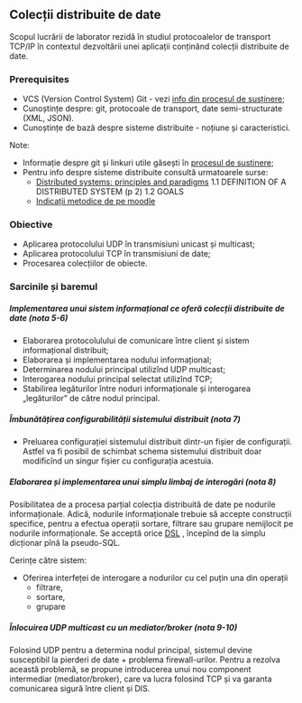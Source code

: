 ## Colecții distribuite de date

Scopul lucrării de laborator rezidă în studiul protocoalelor de transport TCP/IP în contextul dezvoltării unei aplicații conținând colecții distribuite de date.

### Prerequisites

- VCS (Version Control System) Git - vezi [info din procesul de susținere](submission-process.md);
- Cunoștințe despre: git, protocoale de transport, date semi-structurate (XML, JSON).
- Cunoștințe de bază despre sisteme distribuite - noțiune și caracteristici.

Note:
- Informație despre git și linkuri utile găsești în [procesul de sustinere](submission-process.md);
- Pentru info despre sisteme distribuite consultă urmatoarele surse:
    + [Distributed systems: principles and paradigms](https://moodle.ati.utm.md/pluginfile.php/5693/mod_glossary/attachment/8/distributed-systems-principles-and-paradigms-2nd-edition.pdf)
    1.1 DEFINITION OF A DISTRIBUTED SYSTEM (p 2)
    1.2 GOALS
    + [Indicații metodice de pe moodle](https://moodle.ati.utm.md/mod/book/view.php?id=1648)


### Obiective

- Aplicarea protocolului UDP în transmisiuni unicast și multicast;
- Aplicarea protocolului TCP în transmisiuni de date;
- Procesarea colecțiilor de obiecte.

### Sarcinile și baremul

##### Implementarea unui sistem informațional ce oferă colecții distribuite de date (nota 5-6)

- Elaborarea protocolulului de comunicare între client și sistem informațional distribuit;
- Elaborarea și implementarea nodului informațional;
- Determinarea nodului principal utilizînd UDP multicast;
- Interogarea nodului principal selectat utilizînd TCP;
- Stabilirea legăturilor între noduri informaționale și interogarea
„legăturilor” de către nodul principal.

##### Îmbunătățirea configurabilității sistemului distribuit (nota 7)

- Preluarea configurației sistemului distribuit dintr-un fișier de configurații.
Astfel va fi posibil de schimbat schema sistemului distribuit doar modificînd
un singur fișier cu configurația acestuia.

##### Elaborarea și implementarea unui simplu limbaj de interogări (nota 8)
Posibilitatea de a procesa parțial colecția distribuită de date pe nodurile informaționale.
Adică, nodurile informaționale trebuie să accepte construcții specifice, pentru
a efectua operații sortare, filtrare sau grupare nemijlocit pe nodurile informaționale.
Se acceptă orice [DSL](https://en.wikipedia.org/wiki/Domain-specific_language)
, începînd de la simplu dicționar pînă la pseudo-SQL.

Cerințe către sistem:
- Oferirea interfeței de interogare a nodurilor cu cel puțin una din operații
    - filtrare,
    - sortare,
    - grupare

##### Înlocuirea UDP multicast cu un mediator/broker (nota 9-10)
Folosind UDP pentru a determina nodul principal, sistemul devine susceptibil la
pierderi de date + problema firewall-urilor. Pentru a rezolva această problemă,
se propune introducerea unui nou component intermediar (mediator/broker), care
va lucra folosind TCP și va garanta comunicarea sigură între client și DIS.
